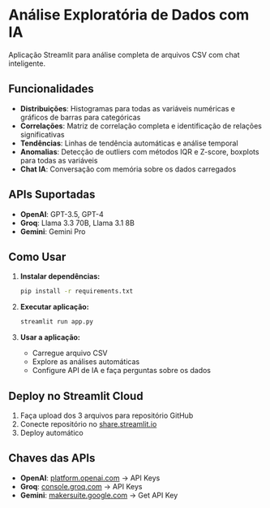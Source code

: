 # Análise Exploratória de Dados com IA

Aplicação Streamlit para análise completa de arquivos CSV com chat inteligente.

## Funcionalidades

- **Distribuições**: Histogramas para todas as variáveis numéricas e gráficos de barras para categóricas
- **Correlações**: Matriz de correlação completa e identificação de relações significativas  
- **Tendências**: Linhas de tendência automáticas e análise temporal
- **Anomalias**: Detecção de outliers com métodos IQR e Z-score, boxplots para todas as variáveis
- **Chat IA**: Conversação com memória sobre os dados carregados

## APIs Suportadas

- **OpenAI**: GPT-3.5, GPT-4
- **Groq**: Llama 3.3 70B, Llama 3.1 8B  
- **Gemini**: Gemini Pro

## Como Usar

1. **Instalar dependências:**
   ```bash
   pip install -r requirements.txt
   ```

2. **Executar aplicação:**
   ```bash
   streamlit run app.py
   ```

3. **Usar a aplicação:**
   - Carregue arquivo CSV
   - Explore as análises automáticas
   - Configure API de IA e faça perguntas sobre os dados

## Deploy no Streamlit Cloud

1. Faça upload dos 3 arquivos para repositório GitHub
2. Conecte repositório no [share.streamlit.io](https://share.streamlit.io)
3. Deploy automático

## Chaves das APIs

- **OpenAI**: [platform.openai.com](https://platform.openai.com) → API Keys
- **Groq**: [console.groq.com](https://console.groq.com) → API Keys  
- **Gemini**: [makersuite.google.com](https://makersuite.google.com) → Get API Key
